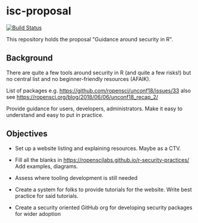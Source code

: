 # isc-proposal
[![Build Status](https://travis-ci.org/stephlocke/isc-proposal.svg?branch=master)](https://travis-ci.org/stephlocke/isc-proposal)

This repository holds the proposal "Guidance around security in R".

## Background 

There are quite a few tools around security in R (and quite a few risks!) but no central list and no beginner-friendly resources (AFAIK).

List of packages e.g. https://github.com/ropensci/unconf18/issues/33 also see https://ropensci.org/blog/2018/06/06/unconf18_recap_2/

Provide guidance for users, developers, administrators. Make it easy to understand and easy to put in practice.

## Objectives

* Set up a website listing and explaining resources. Maybe as a CTV.

* Fill all the blanks in https://ropenscilabs.github.io/r-security-practices/ Add examples, diagrams.

* Assess where tooling development is still needed

* Create a system for folks to provide tutorials for the website. Write best practice for said tutorials.

* Create a security oriented GitHub org for developing security packages for wider adoption